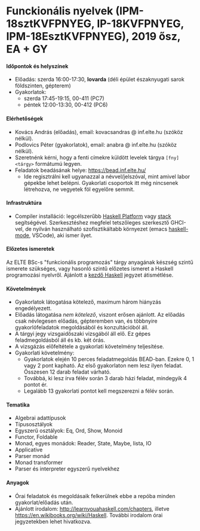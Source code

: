 # Funckionális nyelvek (IPM-18sztKVFPNYEG, IP-18KVFPNYEG, IPM-18EsztKVFPNYEG), 2019 ősz, EA + GY

#### Időpontok és helyszínek

- Előadás: szerda 16:00-17:30, **lovarda** (déli épület északnyugati sarok földszinten, gépterem)
- Gyakorlatok: 
  + szerda 17:45-19:15, 00-411 (PC7)
  + péntek 12:00-13:30, 00-412 (PC6)

#### Elérhetőségek

- Kovács András (előadás), email: kovacsandras @ inf.elte.hu (szóköz nélkül).
- Podlovics Péter (gyakorlatok), email: anabra @ inf.elte.hu (szóköz nélkül).
- Szeretnénk kérni, hogy a fenti címekre küldött levelek tárgya `[fny] <tárgy>` formátumú legyen.
- Feladatok beadásának helye: https://bead.inf.elte.hu/
  + Ide regisztrálni kell ugyanazzal a névvel/jelszóval, mint amivel labor
    gépekbe lehet belépni. Gyakorlati csoportok itt még nincsenek létrehozva,
    ne vegyetek föl egyelőre semmit.

#### Infrastruktúra

- Compiler installáció: legcélszerűbb [Haskell Platform](https://www.haskell.org/platform/) vagy [stack](https://docs.haskellstack.org/en/stable/README/) segítségével. Szerkesztéshez megfelel tetszőleges szerkesztő GHCI-vel, de nyilván használható szofisztikáltabb környezet (emacs [haskell-mode](http://haskell.github.io/haskell-mode/), VSCode), aki ismer ilyet.

#### Előzetes ismeretek

Az ELTE BSc-s "funkcionális programozás" tárgy anyagának készség szintű ismerete szükséges, vagy hasonló szintű előzetes ismeret a Haskell programozási nyelvről. Ajánlott a [kezdő Haskell](http://lambda.inf.elte.hu/Index.xml) jegyzet átismétlése.

#### Követelmények

- Gyakorlatok látogatása kötelező, maximum három hiányzás engedélyezett.
- Előadás látogatása *nem kötelező*, viszont erősen ajánlott. Az előadás csak névlegesen előadás, gépteremben van, és többnyire gyakorlófeladatok megoldásából és konzultációból áll.
- A tárgyi jegy vizsgaidőszaki vizsgából áll elő. Ez gépes feladmegoldásból áll és kb. két órás. 
- A vizsgázás előfeltétele a gyakorlati követelmény teljesítése.
- Gyakorlati követelmény:
  + Gyakorlatok elején 10 perces feladatmegoldás BEAD-ban. Ezekre 0, 1 vagy 2 pont kapható. Az első gyakorlaton
    nem lesz ilyen feladat. Összesen 12 darab feladat várható.
  + Továbbá, ki lesz írva félév során 3 darab házi feladat, mindegyik 4 pontot ér. 
  + Legalább 13 gyakorlati pontot kell megszerezni a félév során. 
  
#### Tematika

- Algebrai adattípusok
- Típusosztályok
- Egyszerű osztályok: Eq, Ord, Show, Monoid
- Functor, Foldable
- Monad, egyes monádok: Reader, State, Maybe, lista, IO
- Applicative
- Parser monád
- Monad transformer
- Parser és interpreter egyszerű nyelvekhez
  
#### Anyagok

- Órai feladatok és megoldásaik felkerülnek ebbe a repóba minden gyakorlat/előadás után. 
- Ajánlott irodalom: http://learnyouahaskell.com/chapters, illetve https://en.wikibooks.org/wiki/Haskell. További irodalom órai jegyzetekben lehet hivatkozva.
